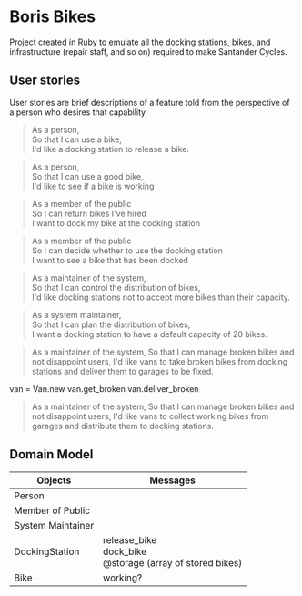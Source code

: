 # Boris Bikes

Project created in Ruby to emulate all the docking stations, bikes, and infrastructure (repair staff, and so on) required to make Santander Cycles.


## User stories

User stories are brief descriptions of a feature told from the perspective of a person who desires that capability

> As a person,  
> So that I can use a bike,  
> I'd like a docking station to release a bike.

> As a person,  
> So that I can use a good bike,  
> I'd like to see if a bike is working

> As a member of the public  
> So I can return bikes I've hired  
> I want to dock my bike at the docking station

> As a member of the public  
> So I can decide whether to use the docking station  
> I want to see a bike that has been docked

> As a maintainer of the system,  
> So that I can control the distribution of bikes,  
> I'd like docking stations not to accept more bikes than their capacity.

> As a system maintainer,  
> So that I can plan the distribution of bikes,  
> I want a docking station to have a default capacity of 20 bikes.

> As a maintainer of the system,
> So that I can manage broken bikes and not disappoint users,
> I'd like vans to take broken bikes from docking stations and deliver them to garages to be fixed.


van = Van.new
van.get_broken
van.deliver_broken




>As a maintainer of the system,
>So that I can manage broken bikes and not disappoint users,
>I'd like vans to collect working bikes from garages and distribute them to docking stations.


## Domain Model

Objects | Messages
---------|----------
 Person | 
 Member of Public | 
 System Maintainer | 
 DockingStation | release_bike <br> dock_bike <br> @storage (array of stored bikes) <br>
 Bike | working? 

